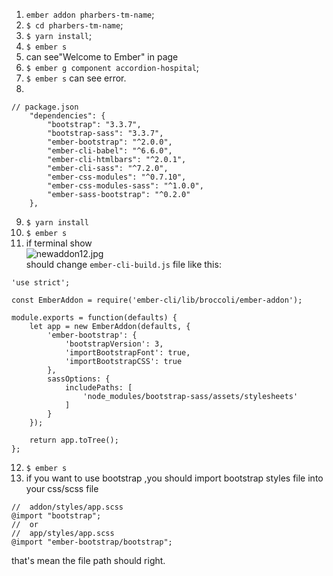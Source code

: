 1. `ember addon pharbers-tm-name`;
2. `$ cd pharbers-tm-name`;
3. `$ yarn install`;
4. `$ ember s`
5. can see"Welcome to Ember" in page
6. `$ ember g component accordion-hospital`;
7. `$ ember s`  can see error.
8.
```
// package.json
    "dependencies": {
        "bootstrap": "3.3.7",
        "bootstrap-sass": "3.3.7",
        "ember-bootstrap": "^2.0.0",
        "ember-cli-babel": "^6.6.0",
        "ember-cli-htmlbars": "^2.0.1",
        "ember-cli-sass": "^7.2.0",
        "ember-css-modules": "^0.7.10",
        "ember-css-modules-sass": "^1.0.0",
        "ember-sass-bootstrap": "^0.2.0"
    },
```
9. `$ yarn install`
10. `$ ember s`
11. if terminal show  
![newaddon12.jpg](https://i.loli.net/2018/08/20/5b7a4bfa7aee8.jpg)  
should change `ember-cli-build.js` file like this:
```
'use strict';

const EmberAddon = require('ember-cli/lib/broccoli/ember-addon');

module.exports = function(defaults) {
    let app = new EmberAddon(defaults, {
        'ember-bootstrap': {
            'bootstrapVersion': 3,
            'importBootstrapFont': true,
            'importBootstrapCSS': true
        },
        sassOptions: {
            includePaths: [
                'node_modules/bootstrap-sass/assets/stylesheets'
            ]
        }
    });

    return app.toTree();
};
```

12. `$ ember s`
13. if you want to use bootstrap ,you should import bootstrap styles file into your css/scss file
```
//  addon/styles/app.scss
@import "bootstrap";
//  or
//  app/styles/app.scss
@import "ember-bootstrap/bootstrap";
```
that's mean the file path should right.
